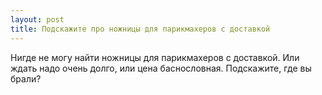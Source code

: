```yaml
---
layout: post 
title: Подскажите про ножницы для парикмахеров с доставкой 
--- 
```

Нигде не могу найти ножницы для парикмахеров с доставкой. Или ждать надо очень долго, или цена баснословная. Подскажите, где вы брали?